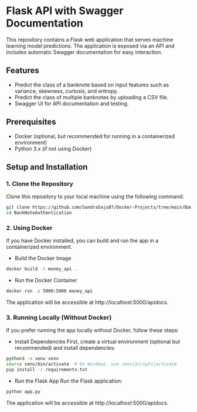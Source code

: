 # Flask API with Swagger Documentation

This repository contains a Flask web application that serves machine learning model predictions. The application is exposed via an API and includes automatic Swagger documentation for easy interaction.

## Features

- Predict the class of a banknote based on input features such as variance, skewness, curtosis, and entropy.
- Predict the class of multiple banknotes by uploading a CSV file.
- Swagger UI for API documentation and testing.

## Prerequisites

- Docker (optional, but recommended for running in a containerized environment)
- Python 3.x (if not using Docker)

## Setup and Installation

### 1. Clone the Repository

Clone this repository to your local machine using the following command:

```bash
git clone https://github.com/SandraSaju07/Docker-Projects/tree/main/BankNoteAuthentication
cd BankNoteAuthentication
```
### 2. Using Docker

If you have Docker installed, you can build and run the app in a containerized environment.

- Build the Docker Image

```bash
docker build -t money_api .
```
- Run the Docker Container

```bash
docker run -p 5000:5000 money_api
```

The application will be accessible at http://localhost:5000/apidocs.

### 3. Running Locally (Without Docker)

If you prefer running the app locally without Docker, follow these steps:

- Install Dependencies
  First, create a virtual environment (optional but recommended) and install dependencies:

```bash
python3 -m venv venv
source venv/bin/activate  # On Windows, use venv\Scripts\activate
pip install -r requirements.txt
```
- Run the Flask App
  Run the Flask application:

```bash
python app.py
```
The application will be accessible at http://localhost:5000/apidocs.

